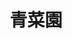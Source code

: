 ---
title: "青菜園"
description: "青菜園"
layout: shop
keywords:
  - 美食競賽
  - 台灣美食
  - 美食精選
datePublished: "2025-06-30"
dateModified: "2025-07-05"
city: "台北市"
district: "北投區"
address: "台北市北投區竹子湖路55之11號往中正山方向"
phone: "0228619165"
geo: "25.177408789496663, 121.53086320122738"
google_map: "https://maps.app.goo.gl/mCDQwBZZ927hr7uc6"
footinder: "https://footinder.com.tw/%e5%8f%b0%e5%8c%97%e5%b8%82%e5%8c%97%e6%8a%95%e5%8d%80/6689/"
official: "https://www.facebook.com/susan1122s/"
award:
  - name: "500盤"
    year: "2024"
    entries:
      - dishes:
          - "放山白斬雞"

---